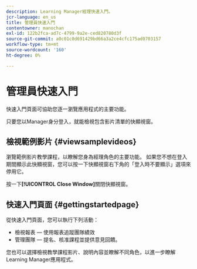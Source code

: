 ```yaml
---
description: Learning Manager經理快速入門。
jcr-language: en_us
title: 管理員快速入門
contentowner: manochan
exl-id: 122b2fca-ad7c-4799-9a2e-ced820780d3f
source-git-commit: a0c01c0d691429bd66a3a2ce4cfc175ad0703157
workflow-type: tm+mt
source-wordcount: '160'
ht-degree: 0%

---
```


# 管理員快速入門

快速入門頁面可協助您逐一瀏覽應用程式的主要功能。

只要您以Manager身分登入，就能檢視包含影片清單的快顯視窗。

## 檢視範例影片 {#viewsamplevideos}

瀏覽範例影片教學課程，以瞭解您身為經理角色的主要功能。 如果您不想在登入期間顯示此快顯視窗，您可以按一下快顯視窗右下角的「登入時不要顯示」選項來停用它。

按一下&#x200B;**[!UICONTROL Close Window]**&#x200B;關閉快顯視窗。

<!--![](assets/welcome-videos.png) -->

## 快速入門頁面 {#gettingstartedpage}

從快速入門頁面，您可以執行下列活動：

* 檢視報表 — 使用報表追蹤團隊績效
* 管理團隊 — 提名、核准課程並提供意見回饋。

您也可以選擇檢視教學課程影片、說明內容並瞭解不同角色，以進一步瞭解Learning Manager應用程式。

<!--![](assets/manager-experienceprime.png)-->
